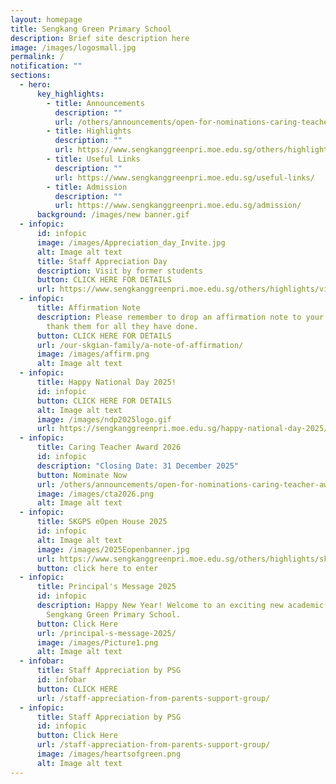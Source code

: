 ```yaml
---
layout: homepage
title: Sengkang Green Primary School
description: Brief site description here
image: /images/logosmall.jpg
permalink: /
notification: ""
sections:
  - hero:
      key_highlights:
        - title: Announcements
          description: ""
          url: /others/announcements/open-for-nominations-caring-teacher-award-2026/
        - title: Highlights
          description: ""
          url: https://www.sengkanggreenpri.moe.edu.sg/others/highlights/visitbyformerstudents2025/
        - title: Useful Links
          description: ""
          url: https://www.sengkanggreenpri.moe.edu.sg/useful-links/
        - title: Admission
          description: ""
          url: https://www.sengkanggreenpri.moe.edu.sg/admission/
      background: /images/new banner.gif
  - infopic:
      id: infopic
      image: /images/Appreciation_day_Invite.jpg
      alt: Image alt text
      title: Staff Appreciation Day
      description: Visit by former students
      button: CLICK HERE FOR DETAILS
      url: https://www.sengkanggreenpri.moe.edu.sg/others/highlights/visitbyformerstudents2025/
  - infopic:
      title: Affirmation Note
      description: Please remember to drop an affirmation note to your teachers to
        thank them for all they have done.
      button: CLICK HERE FOR DETAILS
      url: /our-skgian-family/a-note-of-affirmation/
      image: /images/affirm.png
      alt: Image alt text
  - infopic:
      title: Happy National Day 2025!
      id: infopic
      button: CLICK HERE FOR DETAILS
      alt: Image alt text
      image: /images/ndp2025logo.gif
      url: https://sengkanggreenpri.moe.edu.sg/happy-national-day-2025/
  - infopic:
      title: Caring Teacher Award 2026
      id: infopic
      description: "Closing Date: 31 December 2025"
      button: Nominate Now
      url: /others/announcements/open-for-nominations-caring-teacher-award-2026/
      image: /images/cta2026.png
      alt: Image alt text
  - infopic:
      title: SKGPS eOpen House 2025
      id: infopic
      alt: Image alt text
      image: /images/2025Eopenbanner.jpg
      url: https://www.sengkanggreenpri.moe.edu.sg/others/highlights/skgps-virtual-open-house-2025/
      button: click here to enter
  - infopic:
      title: Principal's Message 2025
      id: infopic
      description: Happy New Year! Welcome to an exciting new academic year at
        Sengkang Green Primary School.
      button: Click Here
      url: /principal-s-message-2025/
      image: /images/Picture1.png
      alt: Image alt text
  - infobar:
      title: Staff Appreciation by PSG
      id: infobar
      button: CLICK HERE
      url: /staff-appreciation-from-parents-support-group/
  - infopic:
      title: Staff Appreciation by PSG
      id: infopic
      button: Click Here
      url: /staff-appreciation-from-parents-support-group/
      image: /images/heartsofgreen.png
      alt: Image alt text
---
```

